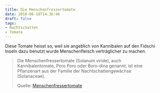 ```yaml
---
title: Die Menschenfressertomate
date: 2016-06-18T14:36:46
draft: false
tags:
- Nachtschatten
- Tomate
---
```


Diese Tomate heisst so, weil sie angeblich von Kannibalen auf den Fidschi
Inseln dazu benutzt wurde Menschenfleisch verträglicher zu machen.


> Die Menschenfressertomate (Solanum viride), auch Kannibalentomate, Poro
> Poro oder Boro-dina genannt, ist eine Pflanzenart aus der Familie der
> Nachtschattengewächse (Solanaceae).
>
> Quelle: [Menschenfressertomate](https://de.wikipedia.org/wiki/Menschenfressertomate)
